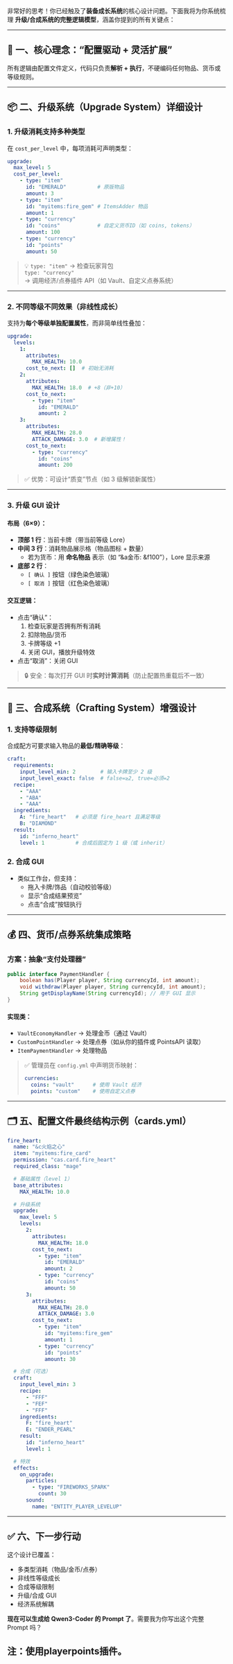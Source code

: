 非常好的思考！你已经触及了**装备成长系统**的核心设计问题。下面我将为你系统梳理 **升级/合成系统的完整逻辑模型**，涵盖你提到的所有关键点：

---

## 🧠 一、核心理念：**“配置驱动 + 灵活扩展”**

所有逻辑由配置文件定义，代码只负责**解析 + 执行**，不硬编码任何物品、货币或等级规则。

---

## 📦 二、升级系统（Upgrade System）详细设计

### 1. **升级消耗支持多种类型**
在 `cost_per_level` 中，每项消耗可声明类型：

```yaml
upgrade:
  max_level: 5
  cost_per_level:
    - type: "item"
      id: "EMERALD"          # 原版物品
      amount: 3
    - type: "item"
      id: "myitems:fire_gem" # ItemsAdder 物品
      amount: 1
    - type: "currency"
      id: "coins"            # 自定义货币ID（如 coins, tokens）
      amount: 100
    - type: "currency"
      id: "points"
      amount: 50
```

> 💡 `type: "item"` → 检查玩家背包  
> `type: "currency"` → 调用经济/点券插件 API（如 Vault、自定义点券系统）

---

### 2. **不同等级不同效果（非线性成长）**
支持为**每个等级单独配置属性**，而非简单线性叠加：

```yaml
upgrade:
  levels:
    1:
      attributes:
        MAX_HEALTH: 10.0
      cost_to_next: []  # 初始无消耗
    2:
      attributes:
        MAX_HEALTH: 18.0  # +8（非+10）
      cost_to_next:
        - type: "item"
          id: "EMERALD"
          amount: 2
    3:
      attributes:
        MAX_HEALTH: 28.0
        ATTACK_DAMAGE: 3.0  # 新增属性！
      cost_to_next:
        - type: "currency"
          id: "coins"
          amount: 200
```

> ✅ 优势：可设计“质变”节点（如 3 级解锁新属性）

---

### 3. **升级 GUI 设计**

#### 布局（6×9）：
- **顶部 1 行**：当前卡牌（带当前等级 Lore）
- **中间 3 行**：消耗物品展示格（物品图标 + 数量）
  - 若为货币：用 **命名物品** 表示（如 “&a金币: &f100”），Lore 显示来源
- **底部 2 行**：
  - `[ 确认 ]` 按钮（绿色染色玻璃）
  - `[ 取消 ]` 按钮（红色染色玻璃）

#### 交互逻辑：
- 点击“确认”：
  1. 检查玩家是否拥有所有消耗
  2. 扣除物品/货币
  3. 卡牌等级 +1
  4. 关闭 GUI，播放升级特效
- 点击“取消”：关闭 GUI

> 🔒 安全：每次打开 GUI 时**实时计算消耗**（防止配置热重载后不一致）

---

## 🔗 三、合成系统（Crafting System）增强设计

### 1. **支持等级限制**
合成配方可要求输入物品的**最低/精确等级**：

```yaml
craft:
  requirements:
    input_level_min: 2        # 输入卡牌至少 2 级
    input_level_exact: false  # false=≥2, true=必须=2
  recipe:
    - "AAA"
    - "ABA"
    - "AAA"
  ingredients:
    A: "fire_heart"   # 必须是 fire_heart 且满足等级
    B: "DIAMOND"
  result:
    id: "inferno_heart"
    level: 1          # 合成后固定为 1 级（或 inherit）
```

### 2. **合成 GUI**
- 类似工作台，但支持：
  - 拖入卡牌/饰品（自动校验等级）
  - 显示“合成结果预览”
  - 点击“合成”按钮执行

---

## 💰 四、货币/点券系统集成策略

### 方案：**抽象“支付处理器”**
```java
public interface PaymentHandler {
    boolean has(Player player, String currencyId, int amount);
    void withdraw(Player player, String currencyId, int amount);
    String getDisplayName(String currencyId); // 用于 GUI 显示
}
```

#### 实现类：
- `VaultEconomyHandler` → 处理金币（通过 Vault）
- `CustomPointHandler` → 处理点券（如从你的插件或 PointsAPI 读取）
- `ItemPaymentHandler` → 处理物品

> ✅ 管理员在 `config.yml` 中声明货币映射：
> ```yaml
> currencies:
>   coins: "vault"      # 使用 Vault 经济
>   points: "custom"    # 使用自定义点券
> ```

---

## 🗂️ 五、配置文件最终结构示例（cards.yml）

```yaml
fire_heart:
  name: "&c火焰之心"
  item: "myitems:fire_card"
  permission: "cas.card.fire_heart"
  required_class: "mage"

  # 基础属性（level 1）
  base_attributes:
    MAX_HEALTH: 10.0

  # 升级系统
  upgrade:
    max_level: 5
    levels:
      2:
        attributes:
          MAX_HEALTH: 18.0
        cost_to_next:
          - type: "item"
            id: "EMERALD"
            amount: 2
          - type: "currency"
            id: "coins"
            amount: 50
      3:
        attributes:
          MAX_HEALTH: 28.0
          ATTACK_DAMAGE: 3.0
        cost_to_next:
          - type: "item"
            id: "myitems:fire_gem"
            amount: 1
          - type: "currency"
            id: "points"
            amount: 30

  # 合成（可选）
  craft:
    input_level_min: 3
    recipe:
      - "FFF"
      - "FEF"
      - "FFF"
    ingredients:
      F: "fire_heart"
      E: "ENDER_PEARL"
    result:
      id: "inferno_heart"
      level: 1

  # 特效
  effects:
    on_upgrade:
      particles:
        - type: "FIREWORKS_SPARK"
          count: 30
      sound:
        name: "ENTITY_PLAYER_LEVELUP"
```

---

## ✅ 六、下一步行动

这个设计已覆盖：
- 多类型消耗（物品/金币/点券）
- 非线性等级成长
- 合成等级限制
- 升级/合成 GUI
- 经济系统解耦

**现在可以生成给 Qwen3-Coder 的 Prompt 了**。需要我为你写出这个完整 Prompt 吗？
## 注：使用playerpoints插件。